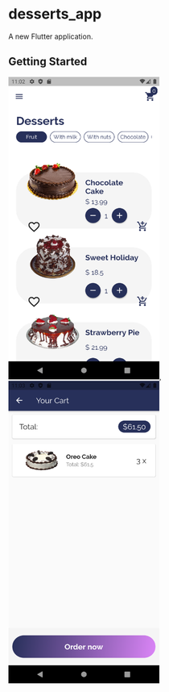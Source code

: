 # desserts_app

A new Flutter application.

## Getting Started

<img src="screenShots/image1.png" width="300" height="600">,
<img src="screenShots/image2.png" width="300" height="600">
